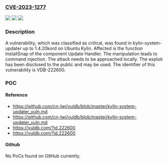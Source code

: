 ### [CVE-2023-1277](https://cve.mitre.org/cgi-bin/cvename.cgi?name=CVE-2023-1277)
![](https://img.shields.io/static/v1?label=Product&message=kylin-system-updater&color=blue)
![](https://img.shields.io/static/v1?label=Version&message=%3D%201.4.20kord%20&color=brighgreen)
![](https://img.shields.io/static/v1?label=Vulnerability&message=CWE-77%20Command%20Injection&color=brighgreen)

### Description

A vulnerability, which was classified as critical, was found in kylin-system-updater up to 1.4.20kord on Ubuntu Kylin. Affected is the function InstallSnap of the component Update Handler. The manipulation leads to command injection. The attack needs to be approached locally. The exploit has been disclosed to the public and may be used. The identifier of this vulnerability is VDB-222600.

### POC

#### Reference
- https://github.com/cn-lwj/vuldb/blob/master/kylin-system-updater_vuln.md
- https://github.com/cn-lwj/vuldb/blob/master/kylin-system-updater_vuln.md
- https://vuldb.com/?id.222600
- https://vuldb.com/?id.222600

#### Github
No PoCs found on GitHub currently.

